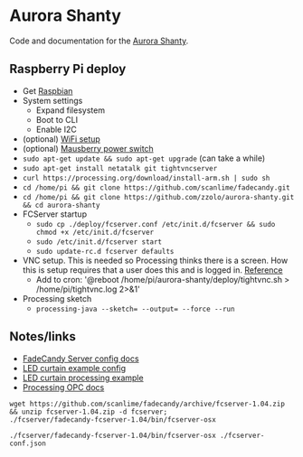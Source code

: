 # Aurora Shanty

Code and documentation for the [Aurora Shanty](http://aurora-shanty.tumblr.com/).

## Raspberry Pi deploy

* Get [Raspbian](https://www.raspberrypi.org/downloads/raspbian/)
* System settings
    * Expand filesystem
    * Boot to CLI
    * Enable I2C
* (optional) [WiFi setup](https://www.raspberrypi.org/documentation/configuration/wireless/wireless-cli.md)
* (optional) [Mausberry power switch](http://mausberry-circuits.myshopify.com/pages/setup)
* `sudo apt-get update && sudo apt-get upgrade` (can take a while)
* `sudo apt-get install netatalk git tightvncserver`
* `curl https://processing.org/download/install-arm.sh | sudo sh`
* `cd /home/pi && git clone https://github.com/scanlime/fadecandy.git`
* `cd /home/pi && git clone https://github.com/zzolo/aurora-shanty.git && cd aurora-shanty`
* FCServer startup
    * `sudo cp ./deploy/fcserver.conf /etc/init.d/fcserver && sudo chmod +x /etc/init.d/fcserver`
    * `sudo /etc/init.d/fcserver start`
    * `sudo update-rc.d fcserver defaults`
* VNC setup.  This is needed so Processing thinks there is a screen.  How this is setup requires that a user does this and is logged in.  [Reference](https://learn.adafruit.com/adafruit-raspberry-pi-lesson-7-remote-control-with-vnc/)
    * Add to cron: '@reboot /home/pi/aurora-shanty/deploy/tightvnc.sh > /home/pi/tightvnc.log 2>&1'
* Processing sketch
    * `processing-java --sketch= --output= --force --run`


## Notes/links

* [FadeCandy Server config docs](https://github.com/scanlime/fadecandy/blob/master/doc/fc_server_config.md)
* [LED curtain example config](https://learn.adafruit.com/1500-neopixel-led-curtain-with-raspberry-pi-fadecandy/fadecandy-server-setup)
* [LED curtain processing example](https://learn.adafruit.com/1500-neopixel-led-curtain-with-raspberry-pi-fadecandy/dry-run)
* [Processing OPC docs](https://github.com/scanlime/fadecandy/blob/master/doc/processing_opc_client.md)

```
wget https://github.com/scanlime/fadecandy/archive/fcserver-1.04.zip && unzip fcserver-1.04.zip -d fcserver;
./fcserver/fadecandy-fcserver-1.04/bin/fcserver-osx
```

```
./fcserver/fadecandy-fcserver-1.04/bin/fcserver-osx ./fcserver-conf.json
```
